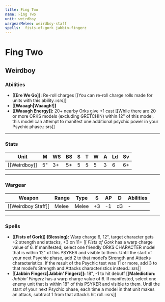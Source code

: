 ```yaml
---
title: Fing Two
name: Fing Two
unit: weirdboy
wargearMelee: weirdboy-staff
spells:  fists-of-gork jabbin-fingerz
---
```


# Fing Two
## Weirdboy
### Abilities
- **[[Ere We Go]]:** Re-roll charges [[You can re-roll charge rolls made for units with this ability.::srs]]
- **[[Waaagh\|Waaagh!]]**
- **[[Waaagh Energy]]:** 20+ nearby Orks give +1 cast [[While there are 20 or more ORKS models (excluding GRETCHIN) within 12" of this model, this model can attempt to manifest one additional psychic power in your Psychic phase.::srs]]

---

### Stats

| Unit     | M   | WS  | BS  | S   | T   | W   | A   | Ld  | Sv  |
| -------- | --- | --- | --- | --- | --- | --- | --- | --- | --- |
| [[Weirdboy]] | 5"  | 3+  | 5+  | 5   | 5   | 5   | 3   | 6   | 6+  |

---

### Wargear

| Weapon | Range | Type | S   | AP  | D   | Abilities |
| ------ | ----- | ---- | --- | --- | --- | --------- |
| [[Weirdboy Staff]] | Melee | Melee | +3  | -1  | d3  | -         | 

---

### Spells
  - **[[Fists of Gork]] (Blessing):** Warp charge 6, 12", target character gets +2 strength and attacks, +3 on 11+ [[  _Fists of Gork_ has a warp charge value of 6. If manifested, select one friendly ORKS CHARACTER model that is within 12" of this PSYKER and visible to them. Until the start of your next Psychic phase, add 2 to that model’s Strength and Attacks characteristics. If the result of the Psychic test was 11 or more, add 3 to that model’s Strength and Attacks characteristics instead.::srs]]
- **[[Jabbin Fingerz\|Jabbin' Fingerz]]:** 18", -1 to hit debuff [[**Malediction:** _Jabbin’ Fingerz_ has a warp charge value of 6. If manifested, select one enemy unit that is within 18" of this PSYKER and visible to them. Until the start of your next Psychic phase, each time a model in that unit makes an attack, subtract 1 from that attack’s hit roll.::srs]]
